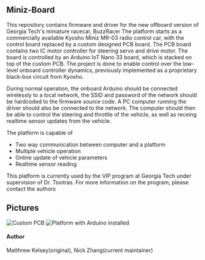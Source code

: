 ## Miniz-Board
This repository contains firmware and driver for the new offboard version of Georgia Tech's miniature racecar, BuzzRacer
The platform starts as a commercially available Kyosho Miniz MR-03 radio control car, with the control board replaced by a custom designed PCB board. The PCB board contains two IC motor controller for steering servo and drive motor. The board is controlled by an Arduino IoT Nano 33 board, which is stacked on top of the custom PCB. The project is done to enable control over the low-level onboard controller dynamics, previously implemented as a proprietary black-box circuit from Kyosho.

During normal operation, the onboard Arduino should be connected wirelessly to a local network, the SSID and password of the network should be hardcoded to the firmware source code. A PC computer running the driver should also be connected to the network. The computer should then be able to control the steering and throttle of the vehicle, as well as receing realtime sensor updates from the vehicle. 

The platform is capable of
 * Two way communication between computer and a platform
 * Multiple vehicle operation
 * Online update of vehicle parameters
 * Realtime sensor reading

This platform is currently used by the VIP program at Georgia Tech under supervision of Dr. Tsiotras. For more information on the program, please contact the authors

## Pictures
![Custom PCB](http://https://github.com/Nick-Zhang1996/miniz-board/blob/main/pics/p2.png)
![Platform with Arduino installed](http://https://github.com/Nick-Zhang1996/miniz-board/blob/main/pics/p1.png)

#### Author
Matthrew Kelsey(original), Nick Zhang(current maintainer)

